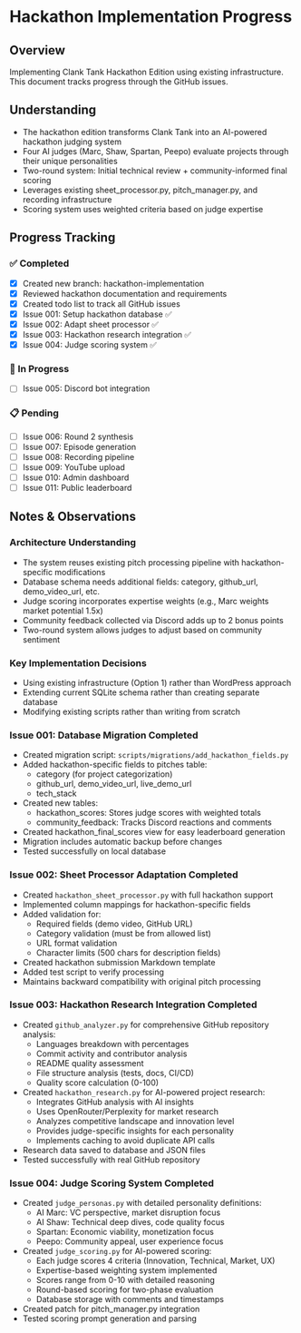 # Hackathon Implementation Progress

## Overview
Implementing Clank Tank Hackathon Edition using existing infrastructure. This document tracks progress through the GitHub issues.

## Understanding
- The hackathon edition transforms Clank Tank into an AI-powered hackathon judging system
- Four AI judges (Marc, Shaw, Spartan, Peepo) evaluate projects through their unique personalities
- Two-round system: Initial technical review + community-informed final scoring
- Leverages existing sheet_processor.py, pitch_manager.py, and recording infrastructure
- Scoring system uses weighted criteria based on judge expertise

## Progress Tracking

### ✅ Completed
- [x] Created new branch: hackathon-implementation
- [x] Reviewed hackathon documentation and requirements
- [x] Created todo list to track all GitHub issues
- [x] Issue 001: Setup hackathon database ✅
- [x] Issue 002: Adapt sheet processor ✅
- [x] Issue 003: Hackathon research integration ✅
- [x] Issue 004: Judge scoring system ✅

### 🔄 In Progress
- [ ] Issue 005: Discord bot integration

### 📋 Pending
- [ ] Issue 006: Round 2 synthesis
- [ ] Issue 007: Episode generation
- [ ] Issue 008: Recording pipeline
- [ ] Issue 009: YouTube upload
- [ ] Issue 010: Admin dashboard
- [ ] Issue 011: Public leaderboard

## Notes & Observations

### Architecture Understanding
- The system reuses existing pitch processing pipeline with hackathon-specific modifications
- Database schema needs additional fields: category, github_url, demo_video_url, etc.
- Judge scoring incorporates expertise weights (e.g., Marc weights market potential 1.5x)
- Community feedback collected via Discord adds up to 2 bonus points
- Two-round system allows judges to adjust based on community sentiment

### Key Implementation Decisions
- Using existing infrastructure (Option 1) rather than WordPress approach
- Extending current SQLite schema rather than creating separate database
- Modifying existing scripts rather than writing from scratch

### Issue 001: Database Migration Completed
- Created migration script: `scripts/migrations/add_hackathon_fields.py`
- Added hackathon-specific fields to pitches table:
  - category (for project categorization)
  - github_url, demo_video_url, live_demo_url
  - tech_stack
- Created new tables:
  - hackathon_scores: Stores judge scores with weighted totals
  - community_feedback: Tracks Discord reactions and comments
- Created hackathon_final_scores view for easy leaderboard generation
- Migration includes automatic backup before changes
- Tested successfully on local database

### Issue 002: Sheet Processor Adaptation Completed
- Created `hackathon_sheet_processor.py` with full hackathon support
- Implemented column mappings for hackathon-specific fields
- Added validation for:
  - Required fields (demo video, GitHub URL)
  - Category validation (must be from allowed list)
  - URL format validation
  - Character limits (500 chars for description fields)
- Created hackathon submission Markdown template
- Added test script to verify processing
- Maintains backward compatibility with original pitch processing

### Issue 003: Hackathon Research Integration Completed
- Created `github_analyzer.py` for comprehensive GitHub repository analysis:
  - Languages breakdown with percentages
  - Commit activity and contributor analysis
  - README quality assessment
  - File structure analysis (tests, docs, CI/CD)
  - Quality score calculation (0-100)
- Created `hackathon_research.py` for AI-powered project research:
  - Integrates GitHub analysis with AI insights
  - Uses OpenRouter/Perplexity for market research
  - Analyzes competitive landscape and innovation level
  - Provides judge-specific insights for each personality
  - Implements caching to avoid duplicate API calls
- Research data saved to database and JSON files
- Tested successfully with real GitHub repository

### Issue 004: Judge Scoring System Completed
- Created `judge_personas.py` with detailed personality definitions:
  - AI Marc: VC perspective, market disruption focus
  - AI Shaw: Technical deep dives, code quality focus
  - Spartan: Economic viability, monetization focus
  - Peepo: Community appeal, user experience focus
- Created `judge_scoring.py` for AI-powered scoring:
  - Each judge scores 4 criteria (Innovation, Technical, Market, UX)
  - Expertise-based weighting system implemented
  - Scores range from 0-10 with detailed reasoning
  - Round-based scoring for two-phase evaluation
  - Database storage with comments and timestamps
- Created patch for pitch_manager.py integration
- Tested scoring prompt generation and parsing